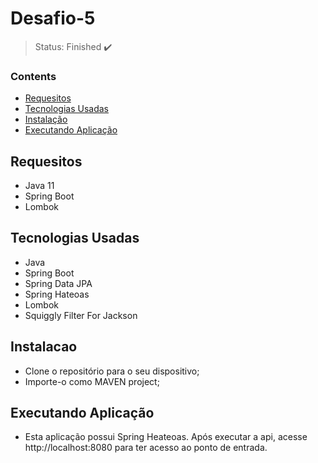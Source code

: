 <h1>Desafio-5</h1>

> Status: Finished ✔️

### Contents

* [Requesitos](#requesitos)
* [Tecnologias Usadas](#tecnologias)
* [Instalação](#instalacao)
* [Executando Aplicação](#executando-aplicacao)

## <a name="requesitos"></a>Requesitos

- Java 11
- Spring Boot
- Lombok

## <a name="tecnologias"></a>Tecnologias Usadas

- Java
- Spring Boot
- Spring Data JPA
- Spring Hateoas
- Lombok
- Squiggly Filter For Jackson

## <a name="instalacao"></a>Instalacao

- Clone o repositório para o seu dispositivo;
- Importe-o como MAVEN project;

## <a name="executando-aplicacao"></a>Executando Aplicação
- Esta aplicação possui Spring Heateoas. Após executar a api, acesse http://localhost:8080 para ter acesso ao ponto de entrada.